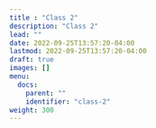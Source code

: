 ```yaml
---
title : "Class 2"
description: "Class 2"
lead: ""
date: 2022-09-25T13:57:20-04:00
lastmod: 2022-09-25T13:57:20-04:00
draft: true
images: []
menu:
  docs:
    parent: ""
    identifier: "class-2"
weight: 300
---
```

